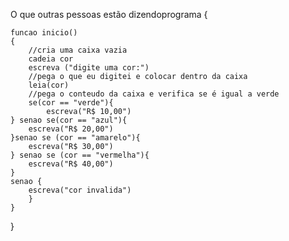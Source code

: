 O que outras pessoas estão dizendoprograma
{
	
	funcao inicio()
	{
		//cria uma caixa vazia
		cadeia cor 
		escreva ("digite uma cor:")
		//pega o que eu digitei e colocar dentro da caixa
		leia(cor)
		//pega o conteudo da caixa e verifica se é igual a verde
		se(cor == "verde"){
			escreva("R$ 10,00")
	} senao se(cor == "azul"){
		escreva("R$ 20,00")
	}senao se (cor == "amarelo"){
		escreva("R$ 30,00")
	} senao se (cor == "vermelha"){
		escreva("R$ 40,00")
	}
	senao {
		escreva("cor invalida")
		}		
	}
}
